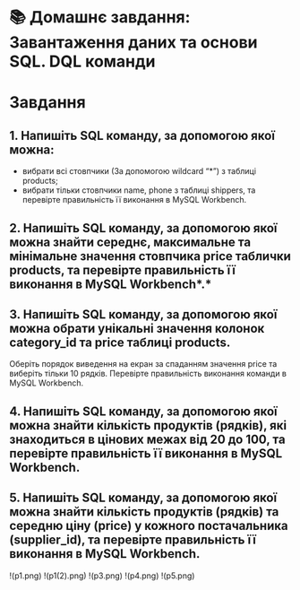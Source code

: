 # 📚 Домашнє завдання: Завантаження даних та основи SQL. DQL команди 

#  Завдання

## 1. Напишіть SQL команду, за допомогою якої можна:

- вибрати всі стовпчики (За допомогою wildcard “*”) з таблиці products;
- вибрати тільки стовпчики name, phone з таблиці shippers,
та перевірте правильність її виконання в MySQL Workbench.

## 2. Напишіть SQL команду, за допомогою якої можна знайти середнє, максимальне та мінімальне значення стовпчика price таблички products, та перевірте правильність її виконання в MySQL Workbench*.*

## 3. Напишіть SQL команду, за допомогою якої можна обрати унікальні значення колонок category_id та price таблиці products.

Оберіть порядок виведення на екран за спаданням значення price та виберіть тільки 10 рядків. Перевірте правильність виконання команди в MySQL Workbench.

## 4. Напишіть SQL команду, за допомогою якої можна знайти кількість продуктів (рядків), які знаходиться в цінових межах від 20 до 100, та перевірте правильність її виконання в MySQL Workbench.

## 5. Напишіть SQL команду, за допомогою якої можна знайти кількість продуктів (рядків) та середню ціну (price) у кожного постачальника (supplier_id), та перевірте правильність її виконання в MySQL Workbench.


!(p1.png)
!(p1(2).png)
!(p3.png)
!(p4.png)
!(p5.png)
 